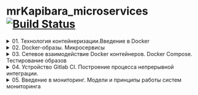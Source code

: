 # mrKapibara_microservices [![Build Status](https://travis-ci.com/otus-devops-2019-05/mrKapibara_microservices.svg?branch=master)](https://travis-ci.com/otus-devops-2019-05/mrKapibara_microservices)

<details><summary>01. Технология контейнеризации.Введение в Docker</summary>
<p>

# Технология контейнеризации.Введение в Docker

## Docker

Инструмент для создания образов и развертывания из них контейнеров. Используется для поставки ПО. 
Для изоляции процессов использует [namespaces](https://habr.com/ru/post/458462/).
Для ограничения ограничения ресурсов [cgroups](https://habr.com/ru/company/selectel/blog/303190/)

## [Dockerfile](docker-monolith/Dockerfile)
Файл содержащий инструкции для создания образа  
[Документация](https://docs.docker.com/engine/reference/builder/)

## Docker-machine

Инструмент для установки Docker engine на удалённом сервере и управления им.  
[Документация](https://docs.docker.com/machine/overview/)

В рамках выполнения задания было сделано:
- описано создание docker образа [пакером](docker-monolith/infra/packer/docker.json)
- описаны окружения для развертывания тераформом [prod](docker-monolith/infra/terraform/prod/), [stage](docker-monolith/infra/terraform/stage/)
- написаны роли для [установки докера](docker-monolith/infra/ansible/roles/docker), [запуска образа на инстансе с докером](docker-monolith/infra/ansible/roles/docker-monolith-app)

</p>
</details>

<details><summary>02. Docker-образы. Микросервисы</summary>
<p>

# Docker-образы. Микросервисы

## Микросервисы.

Монолит разбит на 4 микросервиса. Для каждого написан свой Dockerfile: [comment](src/comment/Dockerfile), [post](src/post-py/Dockerfile), [ui](src/ui/Dockerfile) и базу данных.
Взаимодействуют микросервисы будут внутри своей сети, создадим её:

    docker create network reddit

Тепперь при запуске контеейнера будем указывать ключ `--network=reddit`. Внутри Dockerfile указаны переменные по которым они опознают соседей:

    ...
    ENV COMMENT_DATABASE_HOST comment_db
    ...

Для запуска контейнера с указанием сетегого имени используем ключ `--network-alias`. Запуск контейнера:

    docker run -d --network=reddit --network-alias=post_db_new --network-alias=comment_db -v reddit_db:/data/db mongo:latest

Так же можно указать переменные при запуске контейнера используя ключ `-e COMMENT_DATABASE_HOST=comment_db_new_alias`

После небольшой оптимизации Dockerfile'ов, рамер их стал меньше:

    $ docker images
    REPOSITORY           TAG                 IMAGE ID            CREATED              SIZE
    mrkapibara/ui        1.0-alpine          269287dc73b9        26 seconds ago       72.5MB
    mrkapibara/ui        1.0-ubuntu16        e184f12ca2b7        About a minute ago   229MB
    mrkapibara/post-py   1.0-alpine          fe2741ce7dc8        2 minutes ago        106MB
    mrkapibara/comment   1.0-alpine          b2ac3478232a        3 minutes ago        70.4MB
    mrkapibara/comment   1.0-ruby            ae19df2e03e6        4 minutes ago        775MB

</p>
</details>

<details>
    <summary>03. Сетевое взаимодействие Docker контейнеров. Docker Compose. Тестирование образов
    </summary>
<p>

# Сетевое взаимодействие Docker контейнеров. Docker Compose. Тестирование образов

## Драйвера сети в Docker

- [bridge](https://docs.docker.com/network/bridge/) - мост между несколькими контейнерами. без явного указания, будет использоваться этот драйвер.
- [host](https://docs.docker.com/network/host/) - подключение к сети, машины, на которой запущен контейнер
- [overlay](https://docs.docker.com/network/overlay/) - для соединения docker демонов запущенных на разных машинах
- [macvlan](https://docs.docker.com/network/macvlan/) - назначает каждому контейнеру MAC
- [none](https://docs.docker.com/network/none/) - Отключает локальный контейнер от сети, оставляя только localhost
- [Network plugin](https://docs.docker.com/engine/extend/plugins_services/) - см. документацию


## Docker-compose

Утилита для запуска приложений, разбитых на множество контейнеров

Компоненты приложения описываются в Dockerfile-ах [comment](src/comment/Dockerfile), [post](src/post-py/Dockerfile), [ui](src/ui/Dockerfile) и 
собираются в [docker-compose](src/docker-compose.yml) файле в один сервис, который можно запустить одной командой `docker-compose up -d`

Изменить имя создаваемого контейнера можно через директиву `container_name` d docker-compose файле, во время запуска с ключём -p, --project-name NAME, через [переменные окружения](https://docs.docker.com/compose/reference/envvars/).

## override & файл окружения 

docker-compose во время запуска считывает файлы:
- [docker-compose.yml](src/docker-compose.yml) - основной файл
- [docker-compose.override.yml](src/docker-compose.override.yml) - перопределяет переменные
- [.env](src/.env.example) - файл переменных окружения

</p>
</details>

<details>
    <summary>04. Устройство Gitlab CI. Построение процесса непрерывной интеграции.
    </summary>
<p>

# Устройство Gitlab CI. Построение процесса непрерывной интеграции.

Gitlab CI - инструмент построения пайплайна непрерывной поставки\развертывания. Разделён на 2 части: Сервер управления и Раннеры, на которых проходит сборка и тестирование кода.

Все этапы и задачи описываются в файле [.gitlab-ci.yml](.gitlab-ci.yml), лежащего в корне репозитория.

<details>
    <summary>структура файла:</summary>

    # Объявляем docker-образ
    image: ruby:2.4.2

    # Этапы пайплайна 
    stages:
    - build
    - test
    - review
    - stage
    - production

    # Переменные окружения
    variables:
        DATABASE_URL: 'mongodb://mongo/user_posts'

    # Блок будет выполняться перед запуском каждой задачи
    before_script:
    - cd reddit
    - bundle install

    # Название задачи может быть любым
    # Задачи для этапа build
    build_job:
        stage: build
        script:
            - echo 'Building'

    # Задачи для этапа test
    test_unit_job:
        stage: test
        # Образ, запускаемый во время выполнения задачи
        services:
            - mongo:latest
        script:
            - ruby simpletest.rb

    test_integration_job:
        stage: test
        script:
            - echo 'Testing 2'

    deploy_dev_job:
        stage: review
        script:
            - echo 'Deploy'
        environment:
            name: dev
            url: http://dev.example.com

    # Динамическое окружение
    branch review:
        stage: review
        script: echo "Deploy to $CI_ENVIRONMENT_SLUG"
        environment:
            name: branch/$CI_COMMIT_REF_NAME
            url: http://$CI_ENVIRONMENT_SLUG.example.com
        only:
            - branches
        except:
            - master

    staging:
        stage: stage
        # Можно установить выполнение задачи, по нажатию кнопки
        when: manual
        # Условия для запуска задачи (например тэг 1.1.1)
        only:
            - /^\d+\.\d+\.\d+/
        script:
            - echo 'Deploy'
        environment:
            name: stage
            url: https://beta.example.com

    production:
        stage: production
        when: manual
        only:
            - /^\d+\.\d+\.\d+/
        script:
            - echo 'Deploy'
        environment:
            name: production
            url: https://example.com

</details>

Во время сборки есть возможность использовать [Предопределенные переменные](https://docs.gitlab.com/ee/ci/variables/predefined_variables.html) или [назначить переменные](https://docs.gitlab.com/ee/ci/variables/)

Есть возможность интегрировавть различные [сервисы](https://docs.gitlab.com/ee/user/project/integrations/project_services.html)

[например интеграция slack](https://devops-team-otus.slack.com/messages/CKN8X75CY)

Ссылки:

[quick_start](https://docs.gitlab.com/ee/ci/quick_start/)  
[Небольшой How-to по установке](https://www.howtoforge.com/tutorial/how-to-install-and-configure-gitlab-ce-on-centos-7/)  
[Omnibus](https://docs.gitlab.com/omnibus/docker/README.html#install-gitlab-using-docker-compose)  
[Документация](https://docs.gitlab.com/ee/ci/)  
[Разветрывание контейнера gitlab-ci](https://docs.gitlab.com/ee/ci/docker/using_docker_build.html)

</p>
</details>

<details>
    <summary>05. Введение в мониторинг. Модели и принципы работы систем мониторинга
    </summary>
<p>

# Введение в мониторинг. Модели и принципы работы систем мониторинга

## Prometheus

[Документация](https://prometheus.io/docs/prometheus/latest/getting_started/)


[Прометеус](https://prometheus.io/docs/introduction/overview/) - [tsdb](https://en.wikipedia.org/wiki/Time_series_database) использующая язык запросов [PromQL](https://prometheus.io/docs/prometheus/latest/querying/basics/).
- настраивается через [конфигурационные файлы](monitoring/prometheus/prometheus.yml) и опции запуска
- для сбора метрик используются [экспортеры](https://prometheus.io/docs/instrumenting/exporters/)
- для информирования - [Алерты](https://prometheus.io/docs/alerting/configuration/). 

Напишем [конигарационный файл](monitoring/prometheus/prometheus.yml) для прометеуся и [Dockerfile](monitoring/prometheus/Dockerfile) для сборки кастомного образа.

Для сборки метрик хоста ,с запущенными контейнерами, будем использовать [node-exporter](https://github.com/prometheus/node_exporter)

Метрики с базы данных будем собирать с помощью [mongodb_exporter](https://github.com/percona/mongodb_exporter).

Сервисы post, comment, ui умеют отдавать метрики в понятном для прометеуса виде. Для проверки доступности контейнеров и страниц с метриками будем использовать [blackbox_exporter](https://github.com/prometheus/blackbox_exporter). Опишем [конфигурацию](monitoring/blackbox.yml), и добавим [Dockerfile](monitoring/Dockerfile) для сборки контейнера.

Добавим в [docker-compose.yml](docker/docker-compose.yml) описание сервисов монитормнга.

Напишем [Makefile](Makefile) для удобной работы с контейнерами, и отправим их в наш [Docher hub](https://hub.docker.com/u/mrkapibara) репозиторий.
[Make - Документация](https://www.gnu.org/software/make/manual/make.html)
</p>
</details>
